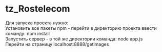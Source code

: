 # tz_Rostelecom
Для запуска проекта нужно:<br/>
Установить все пакеты npm - перейти в директорию проекта ввести команду: npm install<br/>
Запустить сервер - в той же директории команда: node app.js<br/>
Перейти на страницу localhost:8888/getimages<br/>
